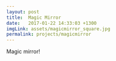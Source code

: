 ```yaml
---
layout: post
title:  Magic Mirror
date:   2017-01-22 14:33:03 +1300
imgLink: assets/magicmirror_square.jpg
permalink: projects/magicmirror
---
```

Magic mirror!